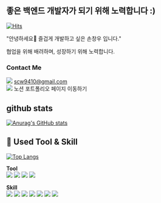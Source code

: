 ## 좋은 백엔드 개발자가 되기 위해 노력합니다 :)  
[![Hits](https://hits.seeyoufarm.com/api/count/incr/badge.svg?url=https%3A%2F%2Fgithub.com%2F5onchangwoo&count_bg=%2379C83D&title_bg=%23000000&icon=octopusdeploy.svg&icon_color=%2350B218&title=hits&edge_flat=false)](https://hits.seeyoufarm.com)

"안녕하세요👋
즐겁게 개발하고 싶은 손창우 입니다."

협업을 위해 배려하며, 성장하기 위해 노력합니다.

### Contact Me
<a href="mailto:scw9410@gmail.com"><img src="https://img.shields.io/badge/Gmail-EA4335?style=round-square&logo=Gmail&logoColor=white&link=mailto:scw9410@gmail.com"/></a> scw9410@gmail.com  
<a href="https://sonchangwoo.notion.site/46dd2e47855140cd988c4da05cb4ccfc"><img src="https://img.shields.io/badge/Notion-000000?style=round-square&logo=Notion&logoColor=white&link=mailto:scw9410@gmail.com"/></a> 노션 포트폴리오 페이지 이동하기

## github stats
[![Anurag's GitHub stats](https://github-readme-stats.vercel.app/api?username=5onchangwoo&show_icons=true&theme=dracula)](https://github.com/anuraghazra/github-readme-stats)


## 📝 **Used Tool & Skill**
[![Top Langs](https://github-readme-stats.vercel.app/api/top-langs/?username=5onchangwoo&layout=compact&theme=dracula)](https://github.com/anuraghazra/github-readme-stats)

**Tool**  
<img src="https://img.shields.io/badge/github-181717?style=round-square&logo=github&logoColor=white">
<img src="https://img.shields.io/badge/notion-000000?style=round-square&logo=Notion&logoColor=white">
<img src="https://img.shields.io/badge/IntelliJ IDEA-000000?style=round-square&logo=IntelliJ IDEA&logoColor=white">
<img src="https://img.shields.io/badge/Slack-4A154B?style=round-square&logo=Slack&logoColor=white">

**Skill**  
<img src="https://img.shields.io/badge/JAVA-007396?style=round-square&logo=java&logoColor=white">
<img src="https://img.shields.io/badge/Spring Boot-6DB33F?style=round-square&logo=Spring Boot&logoColor=white">
<img src="https://img.shields.io/badge/oracle-F80000?style=round-square&logo=oracle&logoColor=white">
<img src="https://img.shields.io/badge/mysql-4479A1?style=round-square&logo=mysql&logoColor=white">
<img src="https://img.shields.io/badge/PostgreSQL-4169E1?style=round-square&logo=PostgreSQL&logoColor=white">
<img src="https://img.shields.io/badge/React-61DAFB?style=round-square&logo=React&logoColor=white">
<img src="https://img.shields.io/badge/Node.js-339933?style=round-square&logo=Node.js&logoColor=white">

